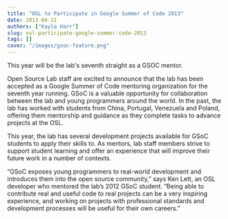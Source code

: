 ```yaml
---
title: "OSL to Participate in Google Summer of Code 2013"
date: 2013-04-11
authors: ["Kayla Harr"]
slug: osl-participate-google-summer-code-2013
tags: []
cover: "/images/gsoc-feature.png"
---
```


This year will be the lab's seventh straight as a GSOC mentor.

Open Source Lab staff are excited to announce that the lab has been accepted as a Google Summer of Code mentoring
organization for the seventh year running. GSoC is a valuable opportunity for collaboration between the lab and young
programmers around the world. In the past, the lab has worked with students from China, Portugal, Venezuela and Poland,
offering them mentorship and guidance as they complete tasks to advance projects at the OSL.

This year, the lab has several development projects available for GSoC students to apply their skills to. As mentors,
lab staff members strive to support student learning and offer an experience that will improve their future work in a
number of contexts.

“GSoC exposes young programmers to real-world development and introduces them into the open source community,” says Ken
Lett, an OSL developer who mentored the lab’s 2012 GSoC student. “Being able to contribute real and useful code to real
projects can be a very inspiring experience, and working on projects with professional standards and development
processes will be useful for their own careers.”
